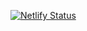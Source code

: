 
[![Netlify Status](https://api.netlify.com/api/v1/badges/8915e506-ec17-42f1-8e9a-d01514675ee1/deploy-status)](https://app.netlify.com/sites/q-quiz/deploys)